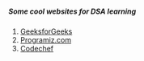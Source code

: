 ##### Some cool websites for DSA learning 

1. [GeeksforGeeks](https://www.geeksforgeeks.org/data-structures/)<br>
2. [Programiz.com](https://www.programiz.com/dsa)<br>
3. [Codechef](https://www.codechef.com/certification/data-structures-and-algorithms/prepare)
